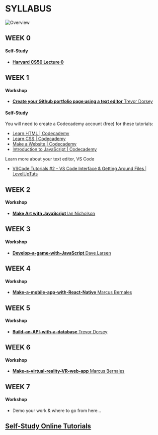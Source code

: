 # SYLLABUS

![Overview](https://img1.wsimg.com/isteam/ip/bfe125fa-baa0-47fc-8d01-07bbeeea22e2/b0817bc2-35ca-4e68-9f7a-aaf293c764b2.png)

## WEEK 0

#### Self-Study

* <a href="https://www.youtube.com/watch?v=y62zj9ozPOM/" target="_blank">**Harvard CS50 Lecture 0**</a>

## WEEK 1

#### Workshop

* <a href="https://github.com/newcoding-bootcamp/1-Create-your-Github-portfolio-page" target="_blank">**Create your Github portfolio page using a text editor**  Trevor Dorsey</a>

#### Self-Study

You will need to create a Codecademy account (free) for these tutorials:

* [Learn HTML | Codecademy](https://www.codecademy.com/learn/learn-html)
* [Learn CSS | Codecademy](https://www.codecademy.com/learn/learn-css)
* [Make a Website | Codecademy](https://www.codecademy.com/learn/make-a-website)
* [Introduction to JavaScript | Codecademy](https://www.codecademy.com/learn/introduction-to-javascript)

Learn more about your text editor, VS Code

* [VSCode Tutorials #2 - VS Code Interface & Getting Around Files | LevelUpTuts](https://www.youtube.com/watch?v=u03JqER875w)

## WEEK 2

#### Workshop

* <a href="https://github.com/newcoding-bootcamp/2-Make-art-with-JavaScript" target="_blank">**Make Art with JavaScript**  Ian Nicholson</a>

## WEEK 3

#### Workshop

* <a href="https://github.com/newcoding-bootcamp/3-Develop-a-game-with-JavaScript" target="_blank">**Develop-a-game-with-JavaScript**  Dave Larsen</a>

## WEEK 4

#### Workshop

* <a href="https://github.com/newcoding-bootcamp/4-Make-a-mobile-app-with-React-Native" target="_blank">**Make-a-mobile-app-with-React-Native**  Marcus Bernales</a>

## WEEK 5

#### Workshop

* <a href="https://github.com/newcoding-bootcamp/5-Build-an-API-with-a-database" target="_blank">**Build-an-API-with-a-database**  Trevor Dorsey</a>

## WEEK 6

#### Workshop

* <a href="https://github.com/newcoding-bootcamp/6-Make-a-virtual-reality-VR-web-app" target="_blank">**Make-a-virtual-reality-VR-web-app**  Marcus Bernales</a>

## WEEK 7

#### Workshop

* Demo your work & where to go from here...

## <a href="https://github.com/newcoding-bootcamp/Self-Study-Online-Tutorials" target="_blank">Self-Study Online Tutorials</a>
